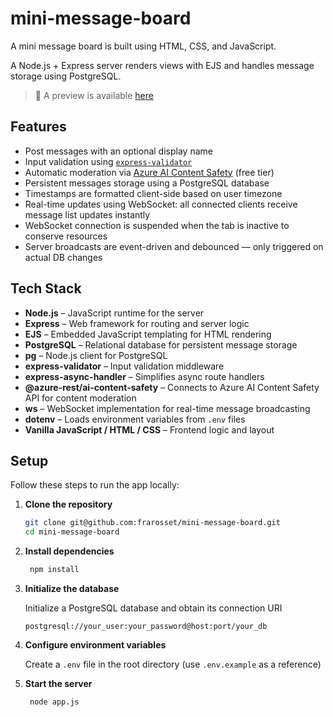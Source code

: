 # mini-message-board

A mini message board is built using HTML, CSS, and JavaScript.

A Node.js + Express server renders views with EJS and handles message storage using PostgreSQL.

> 🔗 A preview is available [here](https://mini-message-board-zq1g.onrender.com/)

## Features

- Post messages with an optional display name
- Input validation using [`express-validator`](https://express-validator.github.io/)
- Automatic moderation via [Azure AI Content Safety](https://learn.microsoft.com/en-us/azure/ai-services/content-safety/) (free tier)
- Persistent messages storage using a PostgreSQL database
- Timestamps are formatted client-side based on user timezone
- Real-time updates using WebSocket: all connected clients receive message list updates instantly
- WebSocket connection is suspended when the tab is inactive to conserve resources
- Server broadcasts are event-driven and debounced — only triggered on actual DB changes

## Tech Stack

- **Node.js** – JavaScript runtime for the server
- **Express** – Web framework for routing and server logic
- **EJS** – Embedded JavaScript templating for HTML rendering
- **PostgreSQL** – Relational database for persistent message storage
- **pg** – Node.js client for PostgreSQL
- **express-validator** – Input validation middleware
- **express-async-handler** – Simplifies async route handlers
- **@azure-rest/ai-content-safety** – Connects to Azure AI Content Safety API for content moderation
- **ws** – WebSocket implementation for real-time message broadcasting
- **dotenv** – Loads environment variables from `.env` files
- **Vanilla JavaScript / HTML / CSS** – Frontend logic and layout

## Setup

Follow these steps to run the app locally:

1. **Clone the repository**
   ```bash
   git clone git@github.com:frarosset/mini-message-board.git
   cd mini-message-board
   ```
2. **Install dependencies**
   ```bash
    npm install
   ```
3. **Initialize the database**
   
   Initialize a PostgreSQL database and obtain its connection URI
   ```
   postgresql://your_user:your_password@host:port/your_db
   ```
5. **Configure environment variables**
   
   Create a `.env` file in the root directory (use `.env.example` as a reference)
7. **Start the server**
   ```bash
    node app.js
   ```
